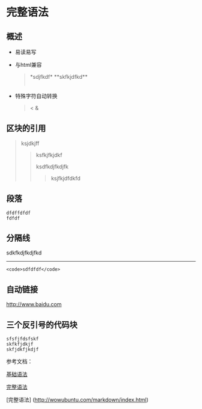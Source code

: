# 完整语法

## 概述

* 易读易写

* 与html兼容

  ><table>
  >
  ><tr>*sdjfkdf* **skfkjdfkd**</tr>
  >
  ></table>

* 特殊字符自动转换

  > < &


## 区块的引用

> ksjdkjff
>
> > ksfkjfkjdkf
> >
> > ksdfkdjfkdjfk
> >
> > > ksjfkjdfdkfd



## 段落

```
dfdffdfdf
fdfdf

```



## 分隔线

sdkfkdjfkdjfkd

___

`<code>sdfdfdf</code>`



## 自动链接

<http://www.baidu.com>



## 三个反引号的代码块

```
sfsfjfdsfskf
skfkfjdkjf
skfjdkfjkdjf

```





参考文档：

[基础语法][1]

[完整语法][2]

[1]: http://wowubuntu.com/markdown/basic.html
[2]: http://wowubuntu.com/markdown/index.html

[完整语法] (http://wowubuntu.com/markdown/index.html)

